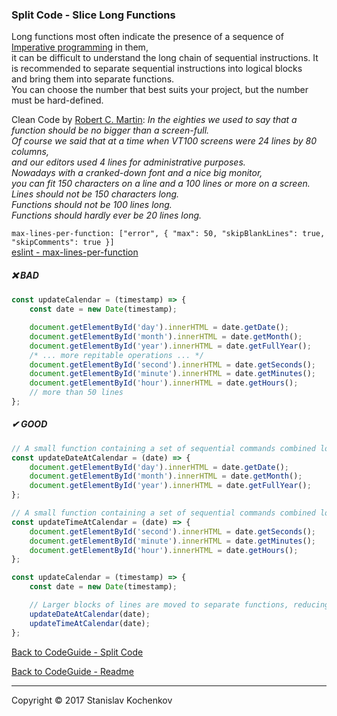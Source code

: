 ### Split Code - Slice Long Functions

Long functions most often indicate the presence of a sequence of
[Imperative programming](https://en.wikipedia.org/wiki/Imperative_programming) in them,  
it can be difficult to understand the long chain of sequential instructions.
It is recommended to separate sequential instructions into logical blocks  
and bring them into separate functions.  
You can choose the number that best suits your project, but the number must be hard-defined.

Clean Code by [Robert C. Martin](https://en.wikipedia.org/wiki/Robert_C._Martin):
_In the eighties we used to say that a function should be no bigger than a screen-full.  
Of course we said that at a time when VT100 screens were 24 lines by 80 columns,  
and our editors used 4 lines for administrative purposes.  
Nowadays with a cranked-down font and a nice big monitor,  
you can fit 150 characters on a line and a 100 lines or more on a screen.  
Lines should not be 150 characters long.  
Functions should not be 100 lines long.  
Functions should hardly ever be 20 lines long._

`max-lines-per-function: ["error", { "max": 50, "skipBlankLines": true, "skipComments": true }]`  
[eslint - max-lines-per-function](https://eslint.org/docs/latest/rules/max-lines-per-function)

##### ❌ BAD

```javascript
const updateCalendar = (timestamp) => {
    const date = new Date(timestamp);

    document.getElementById('day').innerHTML = date.getDate();
    document.getElementById('month').innerHTML = date.getMonth();
    document.getElementById('year').innerHTML = date.getFullYear();
    /* ... more repitable operations ... */
    document.getElementById('second').innerHTML = date.getSeconds();
    document.getElementById('minute').innerHTML = date.getMinutes();
    document.getElementById('hour').innerHTML = date.getHours();
    // more than 50 lines
};
```

##### ✔ GOOD

```javascript
// A small function containing a set of sequential commands combined logically
const updateDateAtCalendar = (date) => {
    document.getElementById('day').innerHTML = date.getDate();
    document.getElementById('month').innerHTML = date.getMonth();
    document.getElementById('year').innerHTML = date.getFullYear();
};

// A small function containing a set of sequential commands combined logically
const updateTimeAtCalendar = (date) => {
    document.getElementById('second').innerHTML = date.getSeconds();
    document.getElementById('minute').innerHTML = date.getMinutes();
    document.getElementById('hour').innerHTML = date.getHours();
};

const updateCalendar = (timestamp) => {
    const date = new Date(timestamp);

    // Larger blocks of lines are moved to separate functions, reducing the original
    updateDateAtCalendar(date);
    updateTimeAtCalendar(date);
};
```

[Back to CodeGuide - Split Code](https://github.com/UserBug/codeGuide/tree/v2/docs/splitCode/index.md)

[Back to CodeGuide - Readme](https://github.com/UserBug/codeGuide/tree/v2)

---
Copyright © 2017 Stanislav Kochenkov 